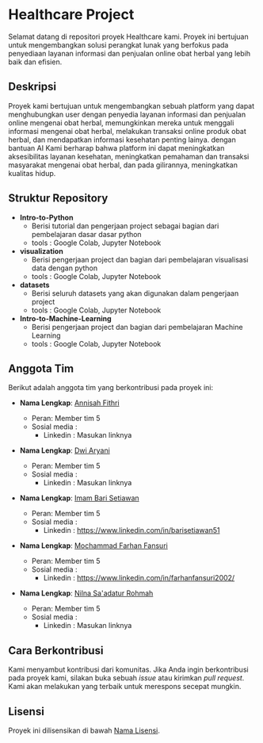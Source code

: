# Healthcare Project

Selamat datang di repositori proyek Healthcare kami. Proyek ini bertujuan untuk mengembangkan solusi perangkat lunak yang berfokus pada penyediaan layanan informasi dan penjualan online obat herbal yang lebih baik dan efisien.

## Deskripsi

Proyek kami bertujuan untuk mengembangkan sebuah platform yang dapat menghubungkan user dengan penyedia layanan informasi dan penjualan online mengenai obat herbal, memungkinkan mereka untuk menggali informasi mengenai obat herbal, melakukan transaksi online produk obat herbal, dan mendapatkan informasi kesehatan penting lainya. dengan bantuan AI Kami berharap bahwa platform ini dapat meningkatkan aksesibilitas layanan kesehatan, meningkatkan pemahaman dan transaksi masyarakat mengenai obat herbal, dan pada gilirannya, meningkatkan kualitas hidup.

## Struktur Repository
- **Intro-to-Python**
  - Berisi tutorial dan pengerjaan project sebagai bagian dari pembelajaran dasar dasar python
  - tools : Google Colab, Jupyter Notebook
- **visualization**
  - Berisi pengerjaan project dan bagian dari pembelajaran visualisasi data  dengan python
  - tools : Google Colab, Jupyter Notebook
- **datasets**
  - Berisi seluruh datasets yang akan digunakan dalam pengerjaan project 
  - tools : Google Colab, Jupyter Notebook
- **Intro-to-Machine-Learning**
  - Berisi pengerjaan project dan bagian dari pembelajaran Machine Learning
  - tools : Google Colab, Jupyter Notebook
    
## Anggota Tim

Berikut adalah anggota tim yang berkontribusi pada proyek ini:

- **Nama Lengkap**: [Annisah Fithri](https://github.com/annisahfith)
  - Peran: Member tim 5
  - Sosial media :
    - Linkedin : Masukan linknya

- **Nama Lengkap**: [Dwi Aryani](https://github.com/dwiaryani2)
  - Peran: Member tim 5
  - Sosial media :
    - Linkedin : Masukan linknya

- **Nama Lengkap**: [Imam Bari Setiawan](https://github.com/barisetiawan51)
  - Peran: Member tim 5
  - Sosial media :
    - Linkedin : https://www.linkedin.com/in/barisetiawan51

- **Nama Lengkap**: [Mochammad Farhan Fansuri](https://github.com/FarhanFansuri)
  - Peran: Member tim 5
  - Sosial media :
    - Linkedin : https://www.linkedin.com/in/farhanfansuri2002/
      
- **Nama Lengkap**: [Nilna Sa'adatur Rohmah](https://github.com/Nilna12)
  - Peran: Member tim 5
  - Sosial media :
    - Linkedin : Masukan linknya

## Cara Berkontribusi

Kami menyambut kontribusi dari komunitas. Jika Anda ingin berkontribusi pada proyek kami, silakan buka sebuah *issue* atau kirimkan *pull request*. Kami akan melakukan yang terbaik untuk merespons secepat mungkin.

## Lisensi

Proyek ini dilisensikan di bawah [Nama Lisensi](link-lisensi).

